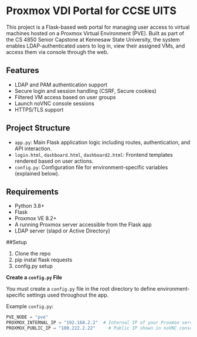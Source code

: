 # Proxmox VDI Portal for CCSE UITS

This project is a Flask-based web portal for managing user access to virtual machines hosted on a Proxmox Virtual Environment (PVE). Built as part of the CS 4850 Senior Capstone at Kennesaw State University, the system enables LDAP-authenticated users to log in, view their assigned VMs, and access them via console through the web.

## Features

- LDAP and PAM authentication support
- Secure login and session handling (CSRF, Secure cookies)
- Filtered VM access based on user groups
- Launch noVNC console sessions
- HTTPS/TLS support

## Project Structure

- `app.py`: Main Flask application logic including routes, authentication, and API interaction.
- `login.html`, `dashboard.html`, `dashboard2.html`: Frontend templates rendered based on user actions.
- `config.py`: Configuration file for environment-specific variables (explained below).

## Requirements

- Python 3.8+
- Flask
- Proxmox VE 8.2+
- A running Proxmox server accessible from the Flask app
- LDAP server (slapd or Active Directory)


##Setup
1. Clone the repo
2. pip instal flask requests
3. config.py setup

**Create a `config.py` File**

You must create a `config.py` file in the root directory to define environment-specific settings used throughout the app.

Example `config.py`:
```python
PVE_NODE = "pve"
PROXMOX_INTERNAL_IP = "192.168.2.2"  # Internal IP of your Proxmox server
PROXMOX_PUBLIC_IP = "100.222.2.22"     # Public IP shown in noVNC console URLs
